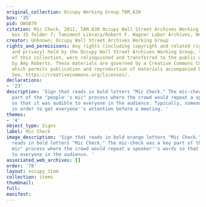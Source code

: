 ```yaml
---
original_collection: Occupy Working Group TAM.630
box: '35'
pid: OWS079
citation: Mic Check, 2011; TAM.630 Occupy Wall Street Archives Working Group Records;
  box 35 folder 7; Tamiment Library/Robert F. Wagner Labor Archives, New York University
creator: Unknown; Occupy Wall Street Archives Working Group
rights_and_permisisons: Any rights (including copyright and related rights to publicity
  and privacy) held by the Occupy Wall Street Archives Working Group, the creator
  of this collection, were relinquished and transferred to the public domain in 2013
  by Amy Roberts. These materials are governed by a Creative Commons CC0 license,
  which permits publication and reproduction of materials accompanied by full attribution.
  See, https://creativecommons.org/licenses/.
declarations:
- '23'
description: 'Sign that reads in bold letters "Mic Check." The mic-check was a key
  part of the "people''s mic" process where the crowd would repeat a speaker''s words
  so that it was audible to everyone in the audience. Typically, someone yelled "mic-check"
  in order to get everyone''s attention before a meeting. '
themes:
- '4'
object_type: Signs
label: Mic Check
image_description: 'Sign that reads in bold orange letters "Mic Check." Sign that
  reads in bold letters "Mic Check." The mic-check was a key part of the "people''s
  mic" process where the crowd would repeat a speaker''s words so that it was audible
  to everyone in the audience. '
associated_web_archives: []
order: '78'
layout: occupy_item
collection: items
thumbnail:
full:
manifest:
---
```

